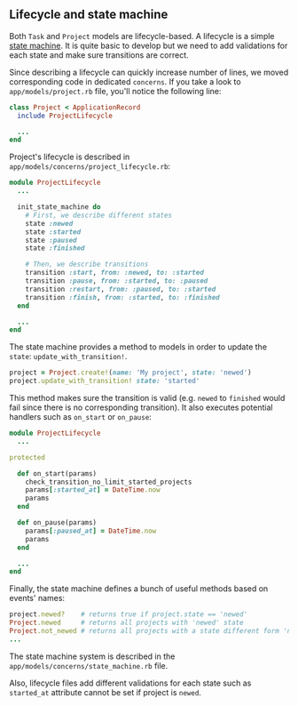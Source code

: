 ## Lifecycle and state machine

Both `Task` and `Project` models are lifecycle-based. A lifecycle is a simple
[state machine](https://en.wikipedia.org/wiki/Finite-state_machine). It is
quite basic to develop but we need to add validations for each state and make
sure transitions are correct.

Since describing a lifecycle can quickly increase number of lines, we moved
corresponding code in dedicated `concerns`. If you take a look to
`app/models/project.rb` file, you'll notice the following line:

```ruby
class Project < ApplicationRecord
  include ProjectLifecycle

  ...
end
```

Project's lifecycle is described in `app/models/concerns/project_lifecycle.rb`:

```ruby
module ProjectLifecycle
  ...

  init_state_machine do
    # First, we describe different states
    state :newed
    state :started
    state :paused
    state :finished

    # Then, we describe transitions
    transition :start, from: :newed, to: :started
    transition :pause, from: :started, to: :paused
    transition :restart, from: :paused, to: :started
    transition :finish, from: :started, to: :finished
  end

  ...
end
```

The state machine provides a method to models in order to update the `state`:
`update_with_transition!`.

```ruby
project = Project.create!(name: 'My project', state: 'newed')
project.update_with_transition! state: 'started'
```

This method makes sure the transition is valid (e.g. `newed` to `finished`
would fail since there is no corresponding transition). It also executes
potential handlers such as `on_start` or `on_pause`:

```ruby
module ProjectLifecycle
  ...

protected

  def on_start(params)
    check_transition_no_limit_started_projects
    params[:started_at] = DateTime.now
    params
  end

  def on_pause(params)
    params[:paused_at] = DateTime.now
    params
  end

  ...
end
```

Finally, the state machine defines a bunch of useful methods based on events'
names:

```ruby
project.newed?    # returns true if project.state == 'newed'
Project.newed     # returns all projects with 'newed' state
Project.not_newed # returns all projects with a state different form 'newed'
...
```

The state machine system is described in the `app/models/concerns/state_machine.rb`
file.

Also, lifecycle files add different validations for each state such as
`started_at` attribute cannot be set if project is `newed`.

